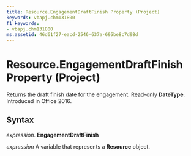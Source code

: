 ```yaml
---
title: Resource.EngagementDraftFinish Property (Project)
keywords: vbapj.chm131800
f1_keywords:
- vbapj.chm131800
ms.assetid: 46d61f27-eacd-2546-637a-695be8c7d98d
---
```



# Resource.EngagementDraftFinish Property (Project)

Returns the draft finish date for the engagement. Read-only  **DateType**. Introduced in Office 2016.


## Syntax

 _expression_. **EngagementDraftFinish**

 _expression_ A variable that represents a **Resource** object.



